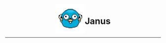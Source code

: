 <div align="center" width="100%" style="display: flex; justify-content: center;">
  <img width="95" src="./ReadMeFiles/janus_logo.png">
  <h1>Janus</h1>
</div>


---

